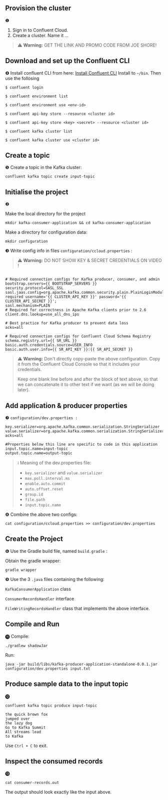## Provision the cluster
❶
1. Sign in to Confluent Cloud.
2. Create a cluster. Name it …

> ⚠ **Warning:** GET THE LINK AND PROMO CODE FROM JOE SHORE!

## Download and set up the Confluent CLI
❹
Install confluent CLI from here: [Install Confluent CLI](https://docs.confluent.io/confluent-cli/current/install.html#scripted-installation)
Install to `~/bin`. Then use the follosing 

`$ confluent login`

`$ confluent environment list`

`$ confluent environment use <env-id>`

`$ confluent api-key store --resource <cluster id>`

`$ confluent api-key store <key> <secret> --resource <cluster id>`

`$ confluent kafka cluster list`

`$ confluent kafka cluster use <cluster id>`

## Create a topic
 ❺ Create a topic in the Kafka cluster:
```
confluent kafka topic create input-topic
```
## Initialise the project
❷

Make the local directory for the project
```
mkdir kafka-consumer-application && cd kafka-consumer-application
```
Make a directory for configuration data:
```
mkdir configuration
```
❸ Write config info in files
`configuration/ccloud.properties` :

> ⚠ **Warning:** DO NOT SHOW KEY & SECRET CREDENTIALS ON VIDEO !

```

# Required connection configs for Kafka producer, consumer, and admin
bootstrap.servers={{ BOOTSTRAP_SERVERS }}
security.protocol=SASL_SSL
sasl.jaas.config=org.apache.kafka.common.security.plain.PlainLoginModule required username='{{ CLUSTER_API_KEY }}' password='{{ CLUSTER_API_SECRET }}';
sasl.mechanism=PLAIN
# Required for correctness in Apache Kafka clients prior to 2.6
client.dns.lookup=use_all_dns_ips

# Best practice for Kafka producer to prevent data loss
acks=all

# Required connection configs for Confluent Cloud Schema Registry
schema.registry.url={{ SR_URL }}
basic.auth.credentials.source=USER_INFO
basic.auth.user.info={{ SR_API_KEY }}:{{ SR_API_SECRET }}

```
> ⚠ **Warning:** Don't directly copy-paste the above configuration. Copy it from the Confluent Cloud Console so that it includes your credentials.
>
> Keep one blank line before and after the block of text above, so that we can concatenate it to other text if we want (as we will be doing later).

## Add application & producer properties
❼ `configuration/dev.properties :`

```
key.serializer=org.apache.kafka.common.serialization.StringSerializer
value.serializer=org.apache.kafka.common.serialization.StringSerializer
acks=all

#Properties below this line are specific to code in this application
input.topic.name=input-topic
output.topic.name=output-topic

```

> ℹ Meaning of the dev.properties file:
> - `key.serializer` and `value.serializer` 
> - `max.poll.interval.ms`
> - `enable.auto.commit`
> - `auto.offset.reset`
> - `group.id`
> - `file.path`
> - `input.topic.name`

❽ Combine the above two configs:
```
cat configuration/ccloud.properties >> configuration/dev.properties
``` 

## Create the Project
❻ Use the Gradle build file, named `build.gradle` :

Obtain the gradle wrapper:
```
gradle wrapper
```
❾ Use the 3 `.java` files containing the following:

`KafkaConsumerApplication` class

`ConsumerRecordsHandler` interface

`FileWritingRecordsHandler` class that implements the above interface.


## Compile and Run
⓫
Compile:

```
./gradlew shadowJar
```

Run:

```
java -jar build/libs/kafka-producer-application-standalone-0.0.1.jar configuration/dev.properties input.txt
```

## Produce sample data to the input topic
⓬

```
confluent kafka topic produce input-topic
```

```
the quick brown fox
jumped over
the lazy dog
Go to Kafka Summit
All streams lead
to Kafka
```
Use `Ctrl + C` to exit.

## Inspect the consumed records
⓭
```
cat consumer-records.out
```

The output should look exactly like the input above.